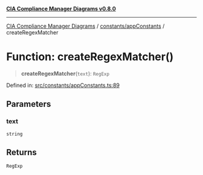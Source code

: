 [**CIA Compliance Manager Diagrams v0.8.0**](../../../README.md)

***

[CIA Compliance Manager Diagrams](../../../modules.md) / [constants/appConstants](../README.md) / createRegexMatcher

# Function: createRegexMatcher()

> **createRegexMatcher**(`text`): `RegExp`

Defined in: [src/constants/appConstants.ts:89](https://github.com/Hack23/cia-compliance-manager/blob/78912779fad2796d4afcf9e0a863cca80a66b25f/src/constants/appConstants.ts#L89)

## Parameters

### text

`string`

## Returns

`RegExp`
